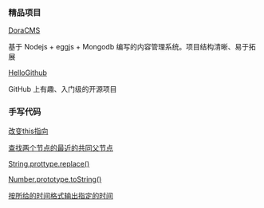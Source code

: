 ### 精品项目

[DoraCMS](https://github.com/doramart/DoraCMS)

基于 Nodejs + eggjs + Mongodb 编写的内容管理系统。项目结构清晰、易于拓展

[HelloGithub](hellogithub.com/)

GitHub 上有趣、入门级的开源项目

### 手写代码

[改变this指向](docs/手写/README.md#改变this指向)

[查找两个节点的最近的共同父节点](docs/手写/README.md#查找两个节点的最近的共同父节点)

[String.prottype.replace()](docs/手写/README.md#String.prottype.replace())

[Number.prototype.toString()](docs/手写/README.md#Number.prototype.toString())

[按所给的时间格式输出指定的时间](docs/手写/README.md#按所给的时间格式输出指定的时间)
